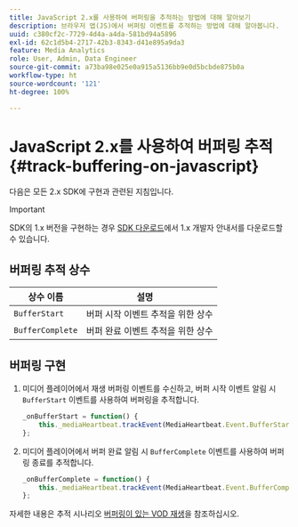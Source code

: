 ```yaml
---
title: JavaScript 2.x를 사용하여 버퍼링을 추적하는 방법에 대해 알아보기
description: 브라우저 앱(JS)에서 버퍼링 이벤트를 추적하는 방법에 대해 알아봅니다.
uuid: c380cf2c-7729-4d4a-a4da-581bd94a5896
exl-id: 62c1d5b4-2717-42b3-8343-d41e895a9da3
feature: Media Analytics
role: User, Admin, Data Engineer
source-git-commit: a73ba98e025e0a915a5136bb9e0d5bcbde875b0a
workflow-type: ht
source-wordcount: '121'
ht-degree: 100%

---
```


# JavaScript 2.x를 사용하여 버퍼링 추적{#track-buffering-on-javascript}

다음은 모든 2.x SDK에 구현과 관련된 지침입니다.

>[!IMPORTANT]
>
>SDK의 1.x 버전을 구현하는 경우 [SDK 다운로드](/help/getting-started/download-sdks.md)에서 1.x 개발자 안내서를 다운로드할 수 있습니다.

## 버퍼링 추적 상수

| 상수 이름 | 설명     |
|---|---|
| `BufferStart` | 버퍼 시작 이벤트 추적을 위한 상수 |
| `BufferComplete` | 버퍼 완료 이벤트 추적을 위한 상수 |

## 버퍼링 구현

1. 미디어 플레이어에서 재생 버퍼링 이벤트를 수신하고, 버퍼 시작 이벤트 알림 시 `BufferStart` 이벤트를 사용하여 버퍼링을 추적합니다.

   ```js
   _onBufferStart = function() {
       this._mediaHeartbeat.trackEvent(MediaHeartbeat.Event.BufferStart);
   };
   ```

1. 미디어 플레이어에서 버퍼 완료 알림 시 `BufferComplete` 이벤트를 사용하여 버퍼링 종료를 추적합니다.

   ```js
   _onBufferComplete = function() {
       this._mediaHeartbeat.trackEvent(MediaHeartbeat.Event.BufferComplete);
   };
   ```

자세한 내용은 추적 시나리오 [버퍼링이 있는 VOD 재생](/help/use-cases/tracking-scenarios/vod-buffering.md)을 참조하십시오.
